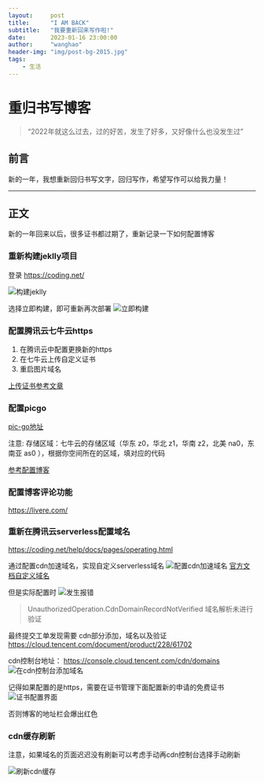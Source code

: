 ```yaml
---
layout:     post
title:      "I AM BACK"
subtitle:   "我要重新回来写作啦!"
date:       2023-01-16 23:00:00
author:     "wanghao"
header-img: "img/post-bg-2015.jpg"
tags:
    - 生活
---
```



# 重归书写博客


> “2022年就这么过去，过的好苦，发生了好多，又好像什么也没发生过”


## 前言

新的一年，我想重新回归书写文字，回归写作，希望写作可以给我力量！



---

## 正文

新的一年回来以后，很多证书都过期了，重新记录一下如何配置博客 

### 重新构建jeklly项目 
登录 https://coding.net/

![构建jeklly](https://img.whdreamblog.cn/2023/20230116232305.png)

选择立即构建，即可重新再次部署
![立即构建](https://img.whdreamblog.cn/2023/20230116232547.png)

### 配置腾讯云七牛云https

1. 在腾讯云中配置更换新的https
2. 在七牛云上传自定义证书
3. 重启图片域名

[上传证书参考文章](https://juejin.cn/post/6844904114627805192)

### 配置picgo

[pic-go地址](https://github.com/Molunerfinn/PicGo/releases)

注意: 存储区域：七牛云的存储区域（华东 z0，华北 z1，华南 z2，北美 na0，东南亚 as0 ），根据你空间所在的区域，填对应的代码

[参考配置博客](https://segmentfault.com/a/1190000038949193)

### 配置博客评论功能

https://livere.com/

### 重新在腾讯云serverless配置域名

https://coding.net/help/docs/pages/operating.html 

通过配置cdn加速域名，实现自定义serverless域名
![配置cdn加速域名](http://img.whdreamblog.cn/2023/20230117143759.png)
[官方文档自定义域名](https://cloud.tencent.com/document/product/1154/41321)

但是实际配置时
![发生报错](http://img.whdreamblog.cn/2023/20230117144012.png)

> UnauthorizedOperation.CdnDomainRecordNotVerified 域名解析未进行验证

最终提交工单发现需要 cdn部分添加，域名以及验证
https://cloud.tencent.com/document/product/228/61702


cdn控制台地址：
https://console.cloud.tencent.com/cdn/domains
![在cdn控制台添加域名](http://img.whdreamblog.cn/2023/20230117144744.png)

记得如果配置的是https，需要在证书管理下面配置新的申请的免费证书
![证书配置界面](http://img.whdreamblog.cn/2023/20230117145014.png)

否则博客的地址栏会爆出红色

### cdn缓存刷新

注意，如果域名的页面迟迟没有刷新可以考虑手动再cdn控制台选择手动刷新

![刷新cdn缓存](http://img.whdreamblog.cn/2023/20230117153630.png)